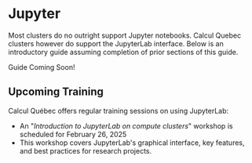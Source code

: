 # Jupyter

Most clusters do no outright support Jupyter notebooks. Calcul Quebec clusters however do support the JupyterLab interface. Below is an introductory guide assuming completion of prior sections of this guide.

<note>Guide Coming Soon!</note>


## Upcoming Training
Calcul Québec offers regular training sessions on using JupyterLab:
- An "*Introduction to JupyterLab on compute clusters*" workshop is scheduled for February 26, 2025
- This workshop covers JupyterLab's graphical interface, key features, and best practices for research projects.

